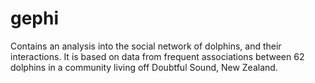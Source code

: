 # gephi

Contains an analysis into the social network of dolphins, and their interactions. It is based on data from frequent associations between 62 dolphins in a community living off Doubtful Sound, New Zealand.
